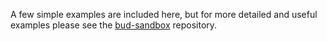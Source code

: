 A few simple examples are included here, but for more detailed and useful examples please see the [bud-sandbox](http://github.com/bloom-lang/bud-sandbox) repository.